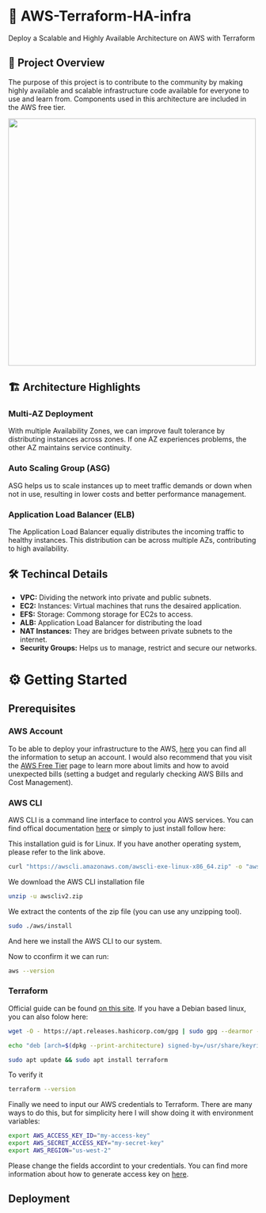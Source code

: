 # 🚀 AWS-Terraform-HA-infra
Deploy a Scalable and Highly Available Architecture on AWS with Terraform

## 🌟 Project Overview
The purpose of this project is to contribute to the community by making highly available and scalable infrastructure code available for everyone to use and learn from. Components used in this architecture are included in the AWS free tier.

<img src="https://github.com/user-attachments/assets/b882b767-98ab-46be-85ce-2b1ea018e96d" width="500">



## 🏗️ Architecture Highlights
### Multi-AZ Deployment
With multiple Availability Zones, we can improve fault tolerance by distributing instances across zones. If one AZ experiences problems, the other AZ maintains service continuity.

### Auto Scaling Group (ASG)
ASG helps us to scale instances up to meet traffic demands or down when not in use, resulting in lower costs and better performance management. 

### Application Load Balancer (ELB)
The Application Load Balancer equaliy distributes the incoming traffic to healthy instances. This distribution can be across multiple AZs, contributing to high availability.

## 🛠️ Techincal Details
*  **VPC:**  Dividing the network into private and public subnets.
*  **EC2:**  Instances: Virtual machines that runs the desaired application.
*  **EFS:**  Storage: Commong storage for EC2s to access.
*  **ALB:**  Application Load Balancer for distributing the load
*  **NAT Instances:**  They are bridges between private subnets to the internet.
*  **Security Groups:**  Helps us to manage, restrict and secure our networks.

# ⚙️ Getting Started
## Prerequisites
### AWS Account
To be able to deploy your infrastructure to the AWS, [here](aws.amazon.com/resources/create-account/) you can find all the information to setup an account. I would also recommend that you visit the [AWS Free Tier](https://aws.amazon.com/free/) page to learn more about limits and how to avoid unexpected bills (setting a budget and regularly checking AWS Bills and Cost Management).

### AWS CLI
AWS CLI is a command line interface to control you AWS services. You can find offical documentation [here](https://docs.aws.amazon.com/cli/latest/userguide/getting-started-install.html) or simply to just install follow here:

This installation guid is for Linux. If you have another operating system, please refer to the link above.
```Bash
curl "https://awscli.amazonaws.com/awscli-exe-linux-x86_64.zip" -o "awscliv2.zip"
```
We download the AWS CLI installation file
```Bash
unzip -u awscliv2.zip
```
We extract the contents of the zip file (you can use any unzipping tool).

```Bash
sudo ./aws/install
```
And here we install the AWS CLI to our system.

Now to cconfirm it we can run:
```bash
aws --version
```
### Terraform
Official guide can be found [on this site](https://developer.hashicorp.com/terraform/install#linux). 
If you have a Debian based linux, you can also folow here:
```bash
wget -O - https://apt.releases.hashicorp.com/gpg | sudo gpg --dearmor -o /usr/share/keyrings/hashicorp-archive-keyring.gpg
```
```bash
echo "deb [arch=$(dpkg --print-architecture) signed-by=/usr/share/keyrings/hashicorp-archive-keyring.gpg] https://apt.releases.hashicorp.com $(lsb_release -cs) main" | sudo tee /etc/apt/sources.list.d/hashicorp.list
```
```bash
sudo apt update && sudo apt install terraform
```
To verify it
```bash
terraform --version
```

Finally we need to input our AWS credentials to Terraform. There are many ways to do this, but for simplicity here I will show doing it with environment variables:
```bash
export AWS_ACCESS_KEY_ID="my-access-key"
export AWS_SECRET_ACCESS_KEY="my-secret-key"
export AWS_REGION="us-west-2"
```
Please change the fields accordint to your credentials. You can find more information about how to generate access key on [here](https://docs.aws.amazon.com/IAM/latest/UserGuide/id_credentials_access-keys.html).

## Deployment

